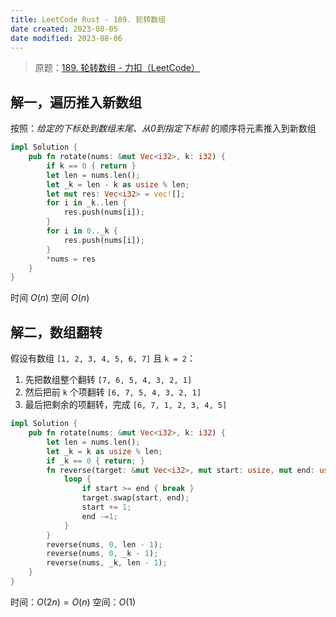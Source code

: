 ```yaml
---
title: LeetCode Rust - 189. 轮转数组
date created: 2023-08-05
date modified: 2023-08-06
---
```


> 原题：[189. 轮转数组 - 力扣（LeetCode）](https://leetcode.cn/problems/rotate-array/description/)

## 解一，遍历推入新数组

按照：_给定的下标处到数组末尾、从0到指定下标前_ 的顺序将元素推入到新数组

```rust
impl Solution {
    pub fn rotate(nums: &mut Vec<i32>, k: i32) {
        if k == 0 { return }
        let len = nums.len();
        let _k = len - k as usize % len;
        let mut res: Vec<i32> = vec![];
        for i in _k..len {
            res.push(nums[i]);
        }
        for i in 0.._k {
            res.push(nums[i]);
        }
        *nums = res
    }
}
```

时间 $O(n)$ 
空间 $O(n)$

## 解二，数组翻转

假设有数组 `[1, 2, 3, 4, 5, 6, 7]` 且 `k = 2`：

1. 先把数组整个翻转
	`[7, 6, 5, 4, 3, 2, 1]`
2. 然后把前 `k` 个项翻转
	`[6, 7, 5, 4, 3, 2, 1]`
3. 最后把剩余的项翻转，完成
	`[6, 7, 1, 2, 3, 4, 5]`

```rust
impl Solution {
    pub fn rotate(nums: &mut Vec<i32>, k: i32) {
        let len = nums.len();
        let _k = k as usize % len;
        if _k == 0 { return; }
        fn reverse(target: &mut Vec<i32>, mut start: usize, mut end: usize) {
            loop {
                if start >= end { break }
                target.swap(start, end);
                start += 1;
                end -=1;
            }
        }
        reverse(nums, 0, len - 1);
        reverse(nums, 0, _k - 1);
        reverse(nums, _k, len - 1);
    }
}
```

时间：$O(2n) = O(n)$
空间：$O(1)$